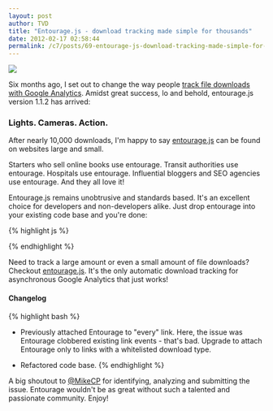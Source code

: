 ```yaml
---
layout: post
author: TVD
title: "Entourage.js - download tracking made simple for thousands"
date: 2012-02-17 02:58:44
permalink: /c7/posts/69-entourage-js-download-tracking-made-simple-for-thousands
---
```


<a href="http://techoctave.com/entourage/"><img src="https://techoctave.com/c7/static/entourage.png"/></a>


Six months ago, I set out to change the way people [track file downloads with Google Analytics][1]. Amidst great success, lo and behold, entourage.js version 1.1.2 has arrived:

### Lights. Cameras. Action.

After nearly 10,000 downloads, I'm happy to say [entourage.js][2] can be found on websites large and small. 

Starters who sell online books use entourage. Transit authorities use entourage. Hospitals use entourage. Influential bloggers and SEO agencies use entourage. And they all love it!

Entourage.js remains unobtrusive and standards based. It's an excellent choice for developers and non-developers alike. Just drop entourage into your existing code base and you're done:

{% highlight js %}
<script type="text/javascript" src="entourage.js"></script>
{% endhighlight %}


Need to track a large amount or even a small amount of file downloads? Checkout [entourage.js][3]. It's the only automatic download tracking for asynchronous Google Analytics that just works!

#### Changelog

{% highlight bash %}
- Previously attached Entourage to "every" link. Here, the issue was Entourage clobbered existing link events - that's bad. Upgrade to attach Entourage only to links with a whitelisted download type.

- Refactored code base.
{% endhighlight %}


A big shoutout to [@MikeCP][4] for identifying, analyzing and submitting the issue. Entourage wouldn't be as great without such a talented and passionate community. Enjoy!


  [1]: https://techoctave.com/c7/posts/58-entourage-js-automatic-download-tracking-for-asynchronous-google-analytics
  [2]: http://techoctave.com/entourage/
  [3]: http://techoctave.com/entourage/
  [4]: https://twitter.com/#!/MikeCP
